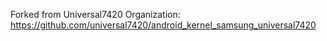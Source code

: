 Forked from Universal7420 Organization:
https://github.com/universal7420/android_kernel_samsung_universal7420
